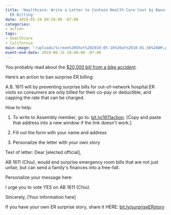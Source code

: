 ```yaml
---
title: 'Healthcare: Write a Letter to Contain Health Care Cost by Banning Surprise
  ER Billing'
date: 2019-05-16 09:59:00 -07:00
categories:
- action
tags:
- healthcare
- California
main-image: "/uploads/Screen%20Shot%202019-05-16%20at%2010.01.56%20AM.png"
event-end-date: 2019-06-15 10:00:00 -07:00
---
```


You probably read about the [$20,000 bill from a bike accident](https://www.vox.com/policy-and-politics/2019/1/7/18137967/er-bills-zuckerberg-san-francisco-general-hospital). 

Here’s an action to ban surprise ER billing: 

A.B. 1611 will by preventing surprise bills for out-of-network hospital ER visits so consumers are only billed for their co-pay or deductible, and capping the rate that can be charged.

How to help:

1) To write to Assembly member, go to: [bit.ly/1611action](bit.ly/1611action). [Copy and paste that address into a new window if the link doesn't work.]

2) Fill out the form with your name and address

3) Personalize the letter with your own story

Text of letter:
Dear [elected official],

AB 1611 (Chiu), would end surprise emergency room bills that are not just unfair, but can send a family's finances into a free-fall.

Personalize your message here:

I urge you to vote YES on AB 1611 (Chiu).

Sincerely, [Your information here]

If you have your own ER surprise story, share it HERE: [bit.ly/surpriseERstory](bit.ly/surpriseERstory)
